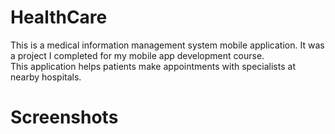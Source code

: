 # HealthCare
This is a medical information management system mobile application. It was a project I completed for my mobile app development course. This application helps patients make appointments with specialists at nearby hospitals.

# Screenshots
